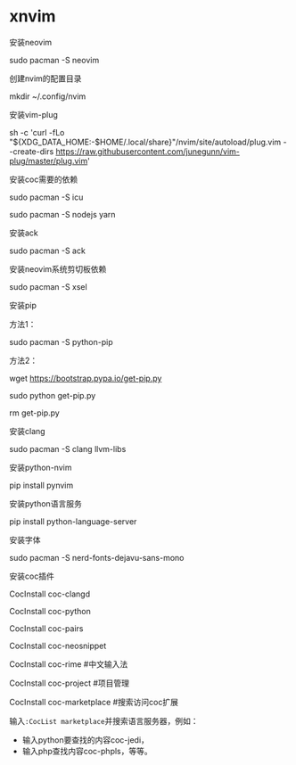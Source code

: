 # xnvim
安装neovim

sudo pacman -S neovim

创建nvim的配置目录

mkdir ~/.config/nvim

安装vim-plug

sh -c 'curl -fLo "${XDG_DATA_HOME:-$HOME/.local/share}"/nvim/site/autoload/plug.vim --create-dirs https://raw.githubusercontent.com/junegunn/vim-plug/master/plug.vim'

安装coc需要的依赖

sudo pacman -S icu

sudo pacman -S nodejs yarn

安装ack

sudo pacman -S ack

安装neovim系统剪切板依赖

sudo pacman -S xsel

安装pip

方法1：

sudo pacman -S python-pip

方法2：

wget https://bootstrap.pypa.io/get-pip.py

sudo python get-pip.py

rm get-pip.py

安装clang

sudo pacman -S clang llvm-libs

安装python-nvim

pip install pynvim

安装python语言服务

pip install python-language-server

安装字体

sudo pacman -S nerd-fonts-dejavu-sans-mono

安装coc插件

CocInstall coc-clangd

CocInstall coc-python

CocInstall coc-pairs

CocInstall coc-neosnippet

CocInstall coc-rime #中文输入法

CocInstall coc-project #项目管理

CocInstall coc-marketplace #搜索访问coc扩展

输入`:CocList marketplace`并搜索语言服务器，例如：

* 输入python要查找的内容coc-jedi，
* 输入php查找内容coc-phpls，等等。

